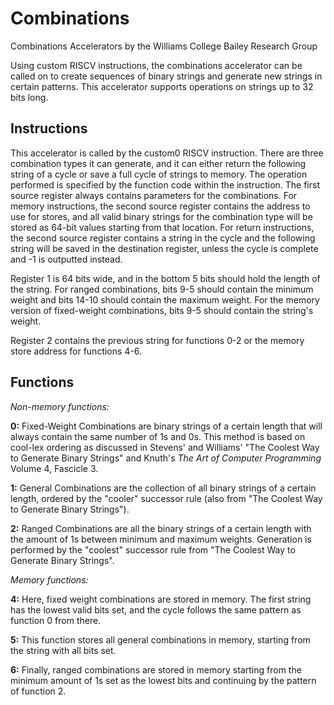 # Combinations
Combinations Accelerators by the Williams College Bailey Research Group


Using custom RISCV instructions, the combinations accelerator can be called on to create sequences of binary strings and generate new strings in certain patterns. This accelerator supports operations on strings up to 32 bits long.

## Instructions

This accelerator is called by the custom0 RISCV instruction. There are three combination types it can generate, and it can either return the following string of a cycle or save a full cycle of strings to memory. The operation performed is specified by the function code within the instruction. The first source register always contains parameters for the combinations. For memory instructions, the second source register contains the address to use for stores, and all valid binary strings for the combination type will be stored as 64-bit values starting from that location. For return instructions, the second source register contains a string in the cycle and the following string will be saved in the destination register, unless the cycle is complete and -1 is outputted instead.

Register 1 is 64 bits wide, and in the bottom 5 bits should hold the length of the string. For ranged combinations, bits 9-5 should contain the minimum weight and bits 14-10 should contain the maximum weight. For the memory version of fixed-weight combinations, bits 9-5 should contain the string's weight.

Register 2 contains the previous string for functions 0-2 or the memory store address for functions 4-6.

## Functions
*Non-memory functions:*

**0:** Fixed-Weight Combinations are binary strings of a certain length that will always contain the same number of 1s and 0s. This method is based on cool-lex ordering as discussed in Stevens' and Williams' "The Coolest Way to Generate Binary Strings" and Knuth's *The Art of Computer Programming* Volume 4, Fascicle 3.

**1:** General Combinations are the collection of all binary strings of a certain length, ordered by the "cooler" successor rule (also from "The Coolest Way to Generate Binary Strings").

**2:** Ranged Combinations are all the binary strings of a certain length with the amount of 1s between minimum and maximum weights. Generation is performed by the "coolest" successor rule from "The Coolest Way to Generate Binary Strings".

*Memory functions:*

**4:** Here, fixed weight combinations are stored in memory. The first string has the lowest valid bits set, and the cycle follows the same pattern as function 0 from there.

**5:** This function stores all general combinations in memory, starting from the string with all bits set.

**6:** Finally, ranged combinations are stored in memory starting from the minimum amount of 1s set as the lowest bits and continuing by the pattern of function 2.
